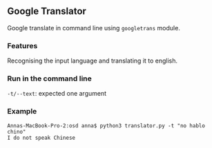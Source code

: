 ## Google Translator
Google translate in command line using ``` googletrans ``` module.

### Features

Recognising the input language and translating it to english. 

### Run in the command line 

```-t/--text```: expected one argument

### Example 

```
Annas-MacBook-Pro-2:osd anna$ python3 translator.py -t "no hablo chino"
I do not speak Chinese
```
 

